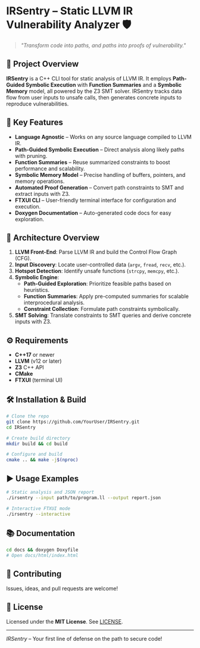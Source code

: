 # IRSentry – Static LLVM IR Vulnerability Analyzer 🛡️

> *"Transform code into paths, and paths into proofs of vulnerability."*

## 📖 Project Overview

**IRSentry** is a C++ CLI tool for static analysis of LLVM IR. It employs **Path-Guided Symbolic Execution** with **Function Summaries** and a **Symbolic Memory** model, all powered by the Z3 SMT solver. IRSentry tracks data flow from user inputs to unsafe calls, then generates concrete inputs to reproduce vulnerabilities.

## 🚀 Key Features

- **Language Agnostic** – Works on any source language compiled to LLVM IR.
- **Path-Guided Symbolic Execution** – Direct analysis along likely paths with pruning.
- **Function Summaries** – Reuse summarized constraints to boost performance and scalability.
- **Symbolic Memory Model** – Precise handling of buffers, pointers, and memory operations.
- **Automated Proof Generation** – Convert path constraints to SMT and extract inputs with Z3.
- **FTXUI CLI** – User-friendly terminal interface for configuration and execution.
- **Doxygen Documentation** – Auto-generated code docs for easy exploration.

## 🎯 Architecture Overview

1. **LLVM Front-End**: Parse LLVM IR and build the Control Flow Graph (CFG).
2. **Input Discovery**: Locate user-controlled data (`argv`, `fread`, `recv`, etc.).
3. **Hotspot Detection**: Identify unsafe functions (`strcpy`, `memcpy`, etc.).
4. **Symbolic Engine**:
   - **Path-Guided Exploration**: Prioritize feasible paths based on heuristics.
   - **Function Summaries**: Apply pre-computed summaries for scalable interprocedural analysis.
   - **Constraint Collection**: Formulate path constraints symbolically.
5. **SMT Solving**: Translate constraints to SMT queries and derive concrete inputs with Z3.

## ⚙️ Requirements

- **C++17** or newer
- **LLVM** (v12 or later)
- **Z3** C++ API
- **CMake**
- **FTXUI** (terminal UI)

## 🛠️ Installation & Build

```bash
# Clone the repo
git clone https://github.com/YourUser/IRSentry.git
cd IRSentry

# Create build directory
mkdir build && cd build

# Configure and build
cmake .. && make -j$(nproc)
```

## ▶️ Usage Examples

```bash
# Static analysis and JSON report
./irsentry --input path/to/program.ll --output report.json

# Interactive FTXUI mode
./irsentry --interactive
```

## 📚 Documentation

```bash
cd docs && doxygen Doxyfile
# Open docs/html/index.html
```

## 🤝 Contributing

Issues, ideas, and pull requests are welcome!

## 📄 License

Licensed under the **MIT License**. See [LICENSE](LICENSE).

---

*IRSentry* – Your first line of defense on the path to secure code!

